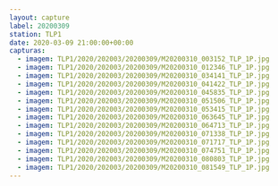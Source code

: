 ```yaml
---
layout: capture
label: 20200309
station: TLP1
date: 2020-03-09 21:00:00+00:00
capturas:
  - imagem: TLP1/2020/202003/20200309/M20200310_003152_TLP_1P.jpg
  - imagem: TLP1/2020/202003/20200309/M20200310_012346_TLP_1P.jpg
  - imagem: TLP1/2020/202003/20200309/M20200310_034141_TLP_1P.jpg
  - imagem: TLP1/2020/202003/20200309/M20200310_041422_TLP_1P.jpg
  - imagem: TLP1/2020/202003/20200309/M20200310_045835_TLP_1P.jpg
  - imagem: TLP1/2020/202003/20200309/M20200310_051506_TLP_1P.jpg
  - imagem: TLP1/2020/202003/20200309/M20200310_053415_TLP_1P.jpg
  - imagem: TLP1/2020/202003/20200309/M20200310_063645_TLP_1P.jpg
  - imagem: TLP1/2020/202003/20200309/M20200310_064713_TLP_1P.jpg
  - imagem: TLP1/2020/202003/20200309/M20200310_071338_TLP_1P.jpg
  - imagem: TLP1/2020/202003/20200309/M20200310_071717_TLP_1P.jpg
  - imagem: TLP1/2020/202003/20200309/M20200310_074751_TLP_1P.jpg
  - imagem: TLP1/2020/202003/20200309/M20200310_080803_TLP_1P.jpg
  - imagem: TLP1/2020/202003/20200309/M20200310_081549_TLP_1P.jpg
---
```

